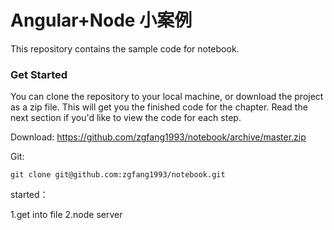 # Angular+Node 小案例

This repository contains the sample code for notebook. 

### Get Started

You can clone the repository to your local machine, or download the project as a zip file. This will get you the finished code for the chapter. Read the next section if you'd like to view the code for each step.

Download: https://github.com/zgfang1993/notebook/archive/master.zip

Git: 

    git clone git@github.com:zgfang1993/notebook.git
    
started：

1.get into file
2.node server



